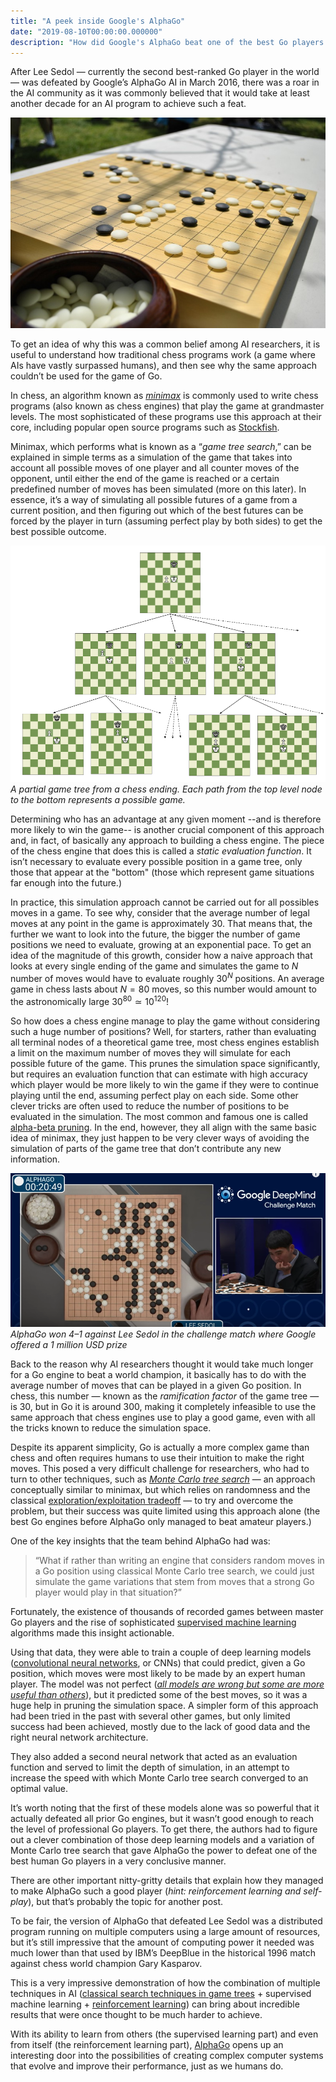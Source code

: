 ```yaml
---
title: "A peek inside Google's AlphaGo"
date: "2019-08-10T00:00:00.000000"
description: "How did Google's AlphaGo beat one of the best Go players in the world?"
---
```


After Lee Sedol — currently the second best-ranked Go player in the world — was defeated by Google’s AlphaGo AI in March 2016, there was a roar in the AI community as it was commonly believed that it would take at least another decade for an AI program to achieve such a feat.

![A Go board.](./images/go-board.jpg)

To get an idea of why this was a common belief among AI researchers, it is useful to understand how traditional chess programs work (a game where AIs have vastly surpassed humans), and then see why the same approach couldn’t be used for the game of Go.

In chess, an algorithm known as [*minimax*](https://www.youtube.com/watch?v=l-hh51ncgDI) is commonly used to write chess programs (also known as chess engines) that play the game at grandmaster levels. The most sophisticated of these programs use this approach at their core, including popular open source programs such as [Stockfish](https://stockfishchess.org/).

Minimax, which performs what is known as a “*game tree search*,” can be explained in simple terms as a simulation of the game that takes into account all possible moves of one player and all counter moves of the opponent, until either the end of the game is reached or a certain predefined number of moves has been simulated (more on this later). In essence, it’s a way of simulating all possible futures of a game from a current position, and then figuring out which of the best futures can be forced by the player in turn (assuming perfect play by both sides) to get the best possible outcome.

![A partial game tree from a chess ending. Each path from the top level node to the bottom represents a possible game.](./images/game-tree.png)*A partial game tree from a chess ending. Each path from the top level node to the bottom represents a possible game.*

Determining who has an advantage at any given moment --and is therefore more likely to win the game-- is another crucial component of this approach and, in fact, of basically any approach to building a chess engine. The piece of the chess engine that does this is called a *static evaluation function*. It isn’t necessary to evaluate every possible position in a game tree, only those that appear at the "bottom" (those which represent game situations far enough into the future.)

In practice, this simulation approach cannot be carried out for all possibles moves in a game. To see why, consider that the average number of legal moves at any point in the game is approximately $30$. That means that, the further we want to look into the future, the bigger the number of game positions we need to evaluate, growing at an exponential pace. To get an idea of the magnitude of this growth, consider how a naive approach that looks at every single ending of the game and simulates the game to $N$ number of moves would have to evaluate roughly $30^N$ positions. An average game in chess lasts about $N=80$ moves, so this number would amount to the astronomically large $30^{80} \simeq 10^{120}$!

So how does a chess engine manage to play the game without considering such a huge number of positions? Well, for starters, rather than evaluating all terminal nodes of a theoretical game tree, most chess engines establish a limit on the maximum number of moves they will simulate for each possible future of the game. This prunes the simulation space significantly, but requires an evaluation function that can estimate with high accuracy which player would be more likely to win the game if they were to continue playing until the end, assuming perfect play on each side. Some other clever tricks are often used to reduce the number of positions to be evaluated in the simulation. The most common and famous one is called [alpha-beta pruning](https://www.youtube.com/watch?v=STjW3eH0Cik). In the end, however, they all align with the same basic idea of minimax, they just happen to be very clever ways of avoiding the simulation of parts of the game tree that don’t contribute any new information.

![AlphaGo won 4–1 against Lee Sedol in the challenge match where Google offered a 1 million prize](./images/deep-mind-match.png)*AlphaGo won 4–1 against Lee Sedol in the challenge match where Google offered a 1 million USD prize*

Back to the reason why AI researchers thought it would take much longer for a Go engine to beat a world champion, it basically has to do with the average number of moves that can be played in a given Go position. In chess, this number — known as the *ramification factor* of the game tree — is $30$, but in Go it is around $300$, making it completely infeasible to use the same approach that chess engines use to play a good game, even with all the tricks known to reduce the simulation space.

Despite its apparent simplicity, Go is actually a more complex game than chess and often requires humans to use their intuition to make the right moves. This posed a very difficult challenge for researchers, who had to turn to other techniques, such as [*Monte Carlo tree search*](https://towardsdatascience.com/monte-carlo-tree-search-158a917a8baa) — an approach conceptually similar to minimax, but which relies on randomness and the classical [exploration/exploitation tradeoff](http://tomstafford.staff.shef.ac.uk/?p=48) — to try and overcome the problem, but their success was quite limited using this approach alone (the best Go engines before AlphaGo only managed to beat amateur players.)

One of the key insights that the team behind AlphaGo had was:
> “What if rather than writing an engine that considers random moves in a Go position using classical Monte Carlo tree search, we could just simulate the game variations that stem from moves that a strong Go player would play in that situation?”

Fortunately, the existence of thousands of recorded games between master Go players and the rise of sophisticated [supervised machine learning](https://en.wikipedia.org/wiki/Supervised_learning) algorithms made this insight actionable.

Using that data, they were able to train a couple of deep learning models ([convolutional neural networks](https://en.wikipedia.org/wiki/Convolutional_neural_network), or CNNs) that could predict, given a Go position, which moves were most likely to be made by an expert human player. The model was not perfect ([_all models are wrong but some are more useful than others_](https://en.wikipedia.org/wiki/All_models_are_wrong)), but it predicted some of the best moves, so it was a huge help in pruning the simulation space. A simpler form of this approach had been tried in the past with several other games, but only limited success had been achieved, mostly due to the lack of good data and the right neural network architecture.

They also added a second neural network that acted as an evaluation function and served to limit the depth of simulation, in an attempt to increase the speed with which Monte Carlo tree search converged to an optimal value.

It’s worth noting that the first of these models alone was so powerful that it actually defeated all prior Go engines, but it wasn’t good enough to reach the level of professional Go players. To get there, the authors had to figure out a clever combination of those deep learning models and a variation of Monte Carlo tree search that gave AlphaGo the power to defeat one of the best human Go players in a very conclusive manner.

There are other important nitty-gritty details that explain how they managed to make AlphaGo such a good player (*hint: reinforcement learning and self-play*), but that’s probably the topic for another post.

To be fair, the version of AlphaGo that defeated Lee Sedol was a distributed program running on multiple computers using a large amount of resources, but it’s still impressive that the amount of computing power it needed was much lower than that used by IBM’s DeepBlue in the historical 1996 match against chess world champion Gary Kasparov.

This is a very impressive demonstration of how the combination of multiple techniques in AI ([classical search techniques in game trees](https://towardsdatascience.com/ai-search-algorithms-every-data-scientist-should-know-ed0968a43a7a) + supervised machine learning + [reinforcement learning](https://towardsdatascience.com/machine-learning-part-4-reinforcement-learning-43070cbd83ab)) can bring about incredible results that were once thought to be much harder to achieve.

With its ability to learn from others (the supervised learning part) and even from itself (the reinforcement learning part), [AlphaGo](https://en.wikipedia.org/wiki/AlphaGo) opens up an interesting door into the possibilities of creating complex computer systems that evolve and improve their performance, just as we humans do.
